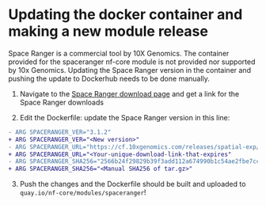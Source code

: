 # Updating the docker container and making a new module release

Space Ranger is a commercial tool by 10X Genomics. The container provided for the spaceranger nf-core module is not provided nor supported by 10x Genomics. Updating the Space Ranger version in the container and pushing the update to Dockerhub needs to be done manually.

1. Navigate to the [Space Ranger download page](https://support.10xgenomics.com/spatial-gene-expression/software/downloads/latest) and get a link for the Space Ranger downloads

2. Edit the Dockerfile: update the Space Ranger version in this line:

```diff
- ARG SPACERANGER_VER="3.1.2"
+ ARG SPACERANGER_VER="<New version>"
- ARG SPACERANGER_URL="https://cf.10xgenomics.com/releases/spatial-exp/spaceranger-3.1.2.tar.gz?Expires=1732608367&Key-Pair-Id=APKAI7S6A5RYOXBWRPDA&Signature=S4jcGCs5H0wLFfREhSc~AfuPIOXE~PW96kX9o2EyxZnmn1goUecgfEWTj67fL1DnZJBIa06kFdUdNpsMn2ustiSWOfXEgjlYQnxIcNnQIiEBGoQTHWphvx3LEQ6wtZnkWS80P6IcE0HJkIsgy04t6Sohih5cxY4jgytYsrAfZDYr5G3KKFwTfCKmhzMaXqW635yPbyQ8xEcQHK0QwviAx8-EFq-PE8UzC4QgUKi2MW-ivcfZkSDSfF8C3s7SgwDXIGIWv52mzeszenxMjN4KrWQotZ7ZpktzI0Vfpz0dNC17dQeDQUHj4LuNYbdh3RqsPKtqu3wjCe2Q7KiyoWnmaw__" \"
+ ARG SPACERANGER_URL="<Your-unique-download-link-that-expires"
- ARG SPACERANGER_SHA256="2566b24f29829b39f3add112a674990b1c54ae2fbe7ccb50a4c7dce9ccf152e6"
+ ARG SPACERANGER_SHA256="<Manual SHA256 of tar.gz>"
```

3. Push the changes and the Dockerfile should be built and uploaded to `quay.io/nf-core/modules/spaceranger`!

